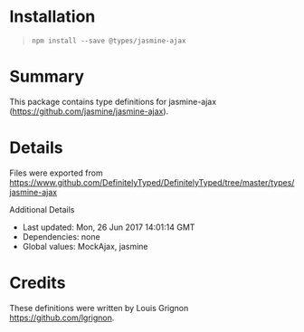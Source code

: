 # Installation
> `npm install --save @types/jasmine-ajax`

# Summary
This package contains type definitions for jasmine-ajax (https://github.com/jasmine/jasmine-ajax).

# Details
Files were exported from https://www.github.com/DefinitelyTyped/DefinitelyTyped/tree/master/types/jasmine-ajax

Additional Details
 * Last updated: Mon, 26 Jun 2017 14:01:14 GMT
 * Dependencies: none
 * Global values: MockAjax, jasmine

# Credits
These definitions were written by Louis Grignon <https://github.com/lgrignon>.
